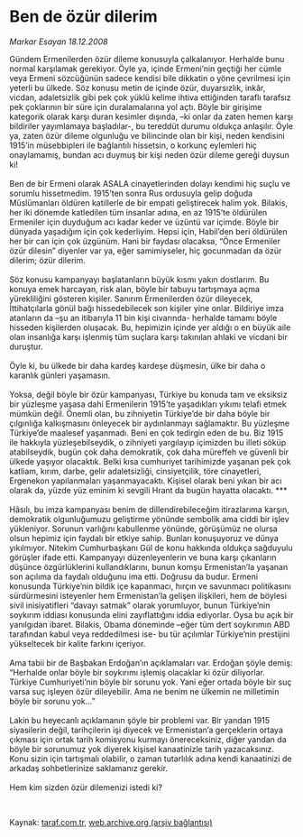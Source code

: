 # Ben de özür dilerim

*Markar Esayan 18.12.2008*

<div class="taraf_structure_2col_1zq">
<div class="margen_n">



 <p>Gündem Ermenilerden özür dileme konusuyla çalkalanıyor. Herhalde bunu normal karşılamak gerekiyor. Öyle ya, içinde Ermeni’nin geçtiği her cümle veya Ermeni sözcüğünün sadece kendisi bile dikkatin o yöne çevrilmesi için yeterli bu ülkede. Söz konusu metin de içinde özür, duyarsızlık, inkâr, vicdan, adaletsizlik gibi pek çok yüklü kelime ihtiva ettiğinden taraflı tarafsız pek çoklarının bir süre için duralamalarına yol açtı. Böyle bir girişime kategorik olarak karşı duran kesimler dışında, –ki onlar da zaten hemen karşı bildiriler yayımlamaya başladılar-, bu tereddüt durumu oldukça anlaşılır. Öyle ya, zaten özür dileme olgunluğu ve bilincinde olan bir kişi, neden kendisini 1915’in müsebbipleri ile bağlantılı hissetsin, o korkunç eylemleri hiç onaylamamış, bundan acı duymuş bir kişi neden özür dileme gereği duysun ki! <br/><br/>Ben de bir Ermeni olarak ASALA cinayetlerinden dolayı kendimi hiç suçlu ve sorumlu hissetmedim. 1915’ten sonra Rus ordusuyla gelip doğuda Müslümanları öldüren katillerle de bir empati geliştirecek halim yok. Bilakis, her iki dönemde katledilen tüm insanlar adına, en az 1915’te öldürülen Ermeniler için duyduğum acı kadar keder ve üzüntü var içimde. Böyle bir dünyada yaşadığım için çok kederliyim. Hepsi için, Habil’den beri öldürülen her bir can için çok üzgünüm. Hani bir faydası olacaksa, “Önce Ermeniler özür dilesin” diyenler var ya, eğer samimiyseler, hiç gocunmadan da özür dilerim; özür dilerim. <br/><br/>Söz konusu kampanyayı başlatanların büyük kısmı yakın dostlarım. Bu konuya emek harcayan, risk alan, böyle bir tabuyu tartışmaya açma yürekliliğini gösteren kişiler. Sanırım Ermenilerden özür dileyecek, İttihatçılarla gönül bağı hissedebilecek son kişiler yine onlar. Bildiriye imza atanların da –şu an itibarıyla 11 bin kişi civarında- herhalde tamamı böyle hisseden kişilerden oluşacak. Bu, hepimizin içinde yer aldığı o en büyük aile olan insanlığa karşı işlenmiş tüm suçlara karşı takınılan ahlaki ve vicdani bir duruştur. <br/><br/>Öyle ki, bu ülkede bir daha kardeş kardeşe düşmesin, ülke bir daha o karanlık günleri yaşamasın. <br/><br/>Yoksa, değil böyle bir özür kampanyası, Türkiye bu konuda tam ve eksiksiz bir yüzleşme yaşasa dahi Ermenilerin 1915’te yaşadıkları yıkımı telafi etmek mümkün değil. Önemli olan, bu zihniyetin Türkiye’de bir daha böyle bir çılgınlığa kalkışmasını önleyecek bir aydınlanmayı sağlamaktır. Bu yüzleşme Türkiye’de maalesef yaşanmadı. Beni en çok tedirgin eden de bu. Biz 1915 ile hakkıyla yüzleşebilseydik, o zihniyeti yargılayıp içimizden bu illeti söküp atabilseydik, bugün çok daha demokratik, çok daha müreffeh ve güvenli bir ülkede yaşıyor olacaktık. Belki kısa cumhuriyet tarihimizde yaşanan pek çok katliam, kırım, darbe, gelir adaletsizliği, cinsiyetçilik, töre cinayetleri, Ergenekon yapılanmaları yaşanmayacaktı. Kişisel olarak beni yıkan bir acı olarak da, yüzde yüz eminim ki sevgili Hrant da bugün hayatta olacaktı. *** <br/><br/>Hâsılı, bu imza kampanyası benim de dillendirebileceğim itirazlarıma karşın, demokratik olgunluğumuzu geliştirme yönünde sembolik ama ciddi bir işlev yükleniyor. Sorunun varlığını kabullenme yönünde, görüşümüz ne olursa olsun hepimiz için faydalı bir etkiye sahip. Bunları konuşuyoruz ve dünya yıkılmıyor. Nitekim Cumhurbaşkanı Gül de konu hakkında oldukça sağduyulu görüşler ifade etti. Kampanyayı düzenleyenlerin ve buna karşı çıkanların düşünce özgürlüklerini kullandıklarını, bunun komşu Ermenistan’la yaşanan son açılıma da faydalı olduğunu ima etti. Doğrusu da budur. Ermeni konusunda Türkiye’nin bildik içe kapanmacı, hırçın ve savunmacı politikasını sürdürmesini isteyenler hem Ermenistan’la gelişen ilişkileri, hem de böylesi sivil inisiyatifleri “davayı satmak” olarak yorumluyor, bunun Türkiye’nin soykırım iddiası konusunda elini zayıflattığını iddia ediyorlar. Oysa bu açık bir yanılgıdan ibaret. Bilakis, Obama döneminde –eğer tüm dert soykırımın ABD tarafından kabul veya reddedilmesi ise- bu tür açılımlar Türkiye’nin prestijini yükseltecek bir kalite farkını içeriyor. <br/><br/>Ama tabii bir de Başbakan Erdoğan’ın açıklamaları var. Erdoğan şöyle demiş: “Herhalde onlar böyle bir soykırımı işlemiş olacaklar ki özür diliyorlar. Türkiye Cumhuriyeti’nin böyle bir sorunu yok. Yani eğer ortada böyle bir suç varsa suç işleyen özür dileyebilir. Ama ne benim ne ülkemin ne milletimin böyle bir sorunu yok...” <br/><br/>Lakin bu heyecanlı açıklamanın şöyle bir problemi var. Bir yandan 1915 siyasilerin değil, tarihçilerin işi diyecek ve Ermenistan’a gerçeklerin ortaya çıkması için ortak tarih komisyonu kurmayı önereceksiniz, diğer yandan da böyle bir sorunumuz yok diyerek kişisel kanaatinizle tarih yazacaksınız. Konu sizin için tartışmalı olabilir, o zaman tutarlılık adına kendi kanaatinizi de arkadaş sohbetlerinize saklamanız gerekir. <br/><br/>Hem kim sizden özür dilemenizi istedi ki?</p>

<br/>


<div id="taraf_not">
</div>

</div>


</div>

Kaynak: [taraf.com.tr](http://www.taraf.com.tr:80/makale/3155.htm), [web.archive.org (arşiv bağlantısı)](http://web.archive.org/web/20090207210601/http://www.taraf.com.tr:80/makale/3155.htm)
